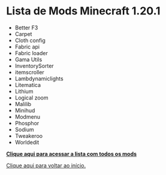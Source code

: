 # Lista de Mods Minecraft 1.20.1

- Better F3
- Carpet
- Cloth config
- Fabric api
- Fabric loader
- Gama Utils
- InventorySorter
- itemscroller
- Lambdynamiclights
- Litematica
- Lithium
- Logical zoom
- Malilib
- Minihud
- Modmenu
- Phosphor
- Sodium
- Tweakeroo
- Worldedit

[**Clique aqui para acessar a lista com todos os mods**](../todosMods.md)

[Clique aqui para voltar ao início.](../README.md)